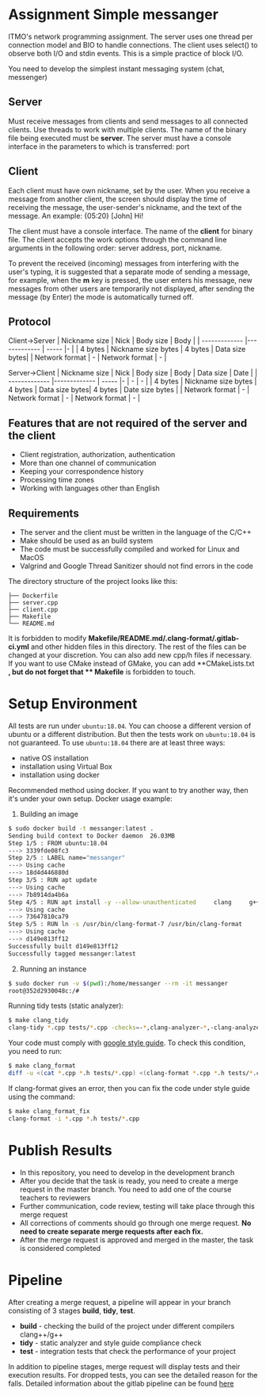 # Assignment **Simple messanger**

ITMO's network programming assignment. The server uses one thread per connection model and BIO to handle connections. The client uses select() to observe both I/O and stdin events. This is a simple practice of block I/O.

You need to develop the simplest instant messaging system (chat, messenger)

## Server

Must receive messages from clients and send messages to all connected clients. Use threads to work with multiple clients. The name of the binary file being executed must be **server**. The server must have a console interface in the parameters to which is transferred: port

## Client

Each client must have own nickname, set by the user. When you receive a message from another client, the screen should display the time of receiving the message, the user-sender's nickname, and the text of the message. An example: \{05:20\} [John] Hi!


The client must have a console interface. The name of the **client** for binary file. The client accepts the work options through the command line arguments in the following order: server address, port, nickname.

To prevent the received (incoming) messages from interfering with the user's typing, it is suggested that a separate mode of sending a message, for example, when the **m** key is pressed, the user enters his message, new messages from other users are temporarily not displayed, after sending the message (by Enter) the mode is automatically turned off.

## Protocol

Client-\>Server
| Nickname size  | Nick                | Body size       | Body            |
| -------------  |-------------        | -----           |-                |
| 4 bytes        | Nickname size bytes | 4 bytes         |  Data size bytes|
| Network format | -                   |  Network format | -               |

Server-\>Client
| Nickname size  | Nick                | Body size       | Body            | Data size      | Date            |
| -------------  |-------------        | -----           |-                | -              | -               |
| 4 bytes        | Nickname size bytes | 4 bytes         |  Data size bytes| 4 bytes        | Date size bytes |
| Network format | -                   |  Network format | -               | Network format | -               |

## Features that are not required of the server and the client
 - Client registration, authorization, authentication
 - More than one channel of communication
 - Keeping your correspondence history
 - Processing time zones
 - Working with languages other than English

## Requirements
 - The server and the client must be written in the language of the C/C++
 - Make should be used as an build system
 - The code must be successfully compiled and worked for Linux and MacOS
 - Valgrind and Google Thread Sanitizer should not find errors in the code

The directory structure of the project looks like this:
```
├── Dockerfile
├── server.cpp
├── client.cpp
├── Makefile
└── README.md
```

It is forbidden to modify **Makefile/README.md/.clang-format/.gitlab-ci.yml** and other hidden files in this directory. The rest of the files can be changed at your discretion. You can also add new cpp/h files if necessary. If you want to use CMake instead of GMake, you can add **CMakeLists.txt **, but do not forget that ** Makefile** is forbidden to touch.

# Setup Environment
All tests are run under `ubuntu:18.04`. You can choose a different version of ubuntu or a different distribution. But then the tests work on `ubuntu:18.04` is not guaranteed. To use `ubuntu:18.04` there are at least three ways:
 - native OS installation
 - installation using Virtual Box
 - installation using docker

Recommended method using docker. If you want to try another way, then it's under your own setup. Docker usage example:

 1. Building an image
 ```bash
$ sudo docker build -t messanger:latest .
Sending build context to Docker daemon  26.03MB
Step 1/5 : FROM ubuntu:18.04
 ---> 3339fde08fc3
Step 2/5 : LABEL name="messanger"
 ---> Using cache
 ---> 18d4d446880d
Step 3/5 : RUN apt update
 ---> Using cache
 ---> 7b8914da4b6a
Step 4/5 : RUN apt install -y --allow-unauthenticated     clang     g++     clang-tidy     clang-format-7     make
 ---> Using cache
 ---> 73647810ca79
Step 5/5 : RUN ln -s /usr/bin/clang-format-7 /usr/bin/clang-format
 ---> Using cache
 ---> d149e813ff12
Successfully built d149e813ff12
Successfully tagged messanger:latest
 ```
 2. Running an instance
 ```bash
$ sudo docker run -v $(pwd):/home/messanger --rm -it messanger
root@352d2930048c:/#
 ```

Running tidy tests (static analyzer):
```bash
$ make clang_tidy
clang-tidy *.cpp tests/*.cpp -checks=-*,clang-analyzer-*,-clang-analyzer-cplusplus* -- -I tests -I . -std=c++17 -g -O3 -Werror -Wall -Wextra -pthread -pedantic
```

Your code must comply with [google style guide](https://google.github.io/styleguide/cppguide.html ). To check this condition, you need to run:

```bash
$ make clang_format
diff -u <(cat *.cpp *.h tests/*.cpp) <(clang-format *.cpp *.h tests/*.cpp)
```

If clang-format gives an error, then you can fix the code under style guide using the command:
```bash
$ make clang_format_fix
clang-format -i *.cpp *.h tests/*.cpp
```

# Publish Results
 - In this repository, you need to develop in the development branch
 - After you decide that the task is ready, you need to create a merge request in the master branch. You need to add one of the course teachers to reviewers
 - Further communication, code review, testing will take place through this merge request
 - All corrections of comments should go through one merge request. **No need to create separate merge requests after each fix.**
 - After the merge request is approved and merged in the master, the task is considered completed

# Pipeline
After creating a merge request, a pipeline will appear in your branch consisting of 3 stages **build**, **tidy**, **test**.
 - **build** - checking the build of the project under different compilers clang++/g++
 - **tidy** - static analyzer and style guide compliance check
 - **test** - integration tests that check the performance of your project

In addition to pipeline stages, merge request will display tests and their execution results. For dropped tests, you can see the detailed reason for the falls. Detailed information about the gitlab pipeline can be found [here](https://docs.gitlab.com/ee/ci/pipelines/)
